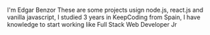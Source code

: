 I'm Edgar Benzor
These are some projects usign node.js, react.js and vanilla javascript, I studied 3 years in KeepCoding from Spain, I have knowledge to start working like Full Stack Web Developer Jr 
